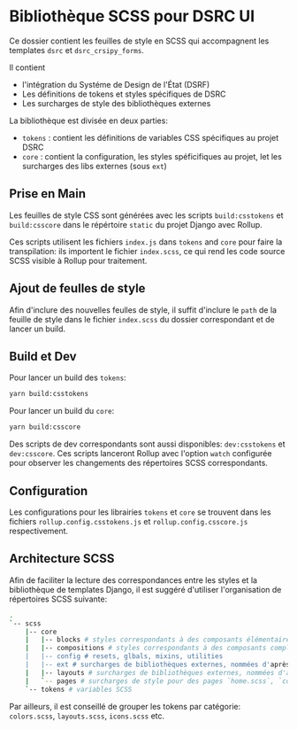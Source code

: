 # Bibliothèque SCSS pour DSRC UI

Ce dossier contient les feuilles de style en SCSS qui accompagnent les templates `dsrc` et `dsrc_crsipy_forms`.

Il contient

- l'intégration du Systéme de Design de l'État (DSRF)
- Les définitions de tokens et styles spécifiques de DSRC
- Les surcharges de style des bibliothèques externes

La bibliothèque est divisée en deux parties:

- `tokens` : contient les définitions de variables CSS spécifiques au projet DSRC
- `core` : contient la configuration, les styles spéficifiques au projet, let les surcharges des libs externes (sous `ext`)

## Prise en Main

Les feuilles de style CSS sont générées avec les scripts `build:csstokens` et `build:csscore` dans le répértoire `static` du projet Django avec Rollup.

Ces scripts utilisent les fichiers `index.js` dans `tokens` and `core` pour faire la transpilation: ils importent le fichier `index.scss`, ce qui rend les code source SCSS visible à Rollup pour traitement.

## Ajout de feulles de style

Afin d'inclure des nouvelles feulles de style, il suffit d'inclure le `path` de la feuille de style dans le fichier `index.scss` du dossier correspondant et de lancer un build.

## Build et Dev

Pour lancer un build des `tokens`:

```sh
yarn build:csstokens
```

Pour lancer un build du `core`:

```sh
yarn build:csscore
```

Des scripts de dev correspondants sont aussi disponibles: `dev:csstokens` et `dev:csscore`.
Ces scripts lanceront Rollup avec l'option `watch` configurée pour observer les changements des répertoires SCSS correspondants.

## Configuration

Les configurations pour les librairies `tokens` et `core` se trouvent dans les fichiers `rollup.config.csstokens.js` et  `rollup.config.csscore.js` respectivement.

## Architecture SCSS

Afin de faciliter la lecture des correspondances entre les styles et la bibliothèque de templates Django, il est suggéré d'utiliser l'organisation de répertoires SCSS suivante:

```sh
.
`-- scss
    |-- core
    |   |-- blocks # styles correspondants à des composants élémentaires et indivisibles: buttons, inputs, icons, etc
    |   |-- compositions # styles correspondants à des composants complexes, faits des `blocks` et d'autres `compsitions` : formulaires, headers, navs, etc
    |   |-- config # resets, glbals, mixins, utilities 
    |   |-- ext # surcharges de bibliothèques externes, nommées d'après la bibliothèque source à surcharger
    |   |-- layouts # surcharges de bibliothèques externes, nommées d'après la bibliothèque source
    |   `-- pages # surcharges de style pour des pages `home.scss`, `contact.scss` etc
    `-- tokens # variables SCSS
```

Par ailleurs, il est conseillé de grouper les tokens par catégorie: `colors.scss`, `layouts.scss`, `icons.scss` etc.
